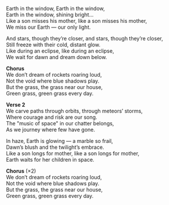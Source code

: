Earth in the window, Earth in the window,  
Earth in the window, shining bright...  
Like a son misses his mother, like a son misses his mother,  
We miss our Earth — our only light.

And stars, though they’re closer, and stars, though they’re closer,  
Still freeze with their cold, distant glow.  
Like during an eclipse, like during an eclipse,  
We wait for dawn and dream down below.

**Chorus**  
We don’t dream of rockets roaring loud,  
Not the void where blue shadows play.  
But the grass, the grass near our house,  
Green grass, green grass every day.

**Verse 2**  
We carve paths through orbits, through meteors’ storms,  
Where courage and risk are our song.  
The "music of space" in our chatter belongs,  
As we journey where few have gone.

In haze, Earth is glowing — a marble so frail,  
Dawn’s blush and the twilight’s embrace.  
Like a son longs for mother, like a son longs for mother,  
Earth waits for her children in space.

**Chorus** (×2)  
We don’t dream of rockets roaring loud,  
Not the void where blue shadows play.  
But the grass, the grass near our house,  
Green grass, green grass every day.